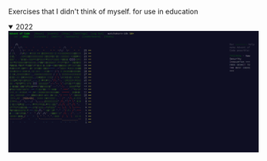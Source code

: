Exercises that I didn't think of myself. for use in education

<details open>
  <summary>2022</summary>
  <img align="center" src="2022/wallpaper.png">
</details>
